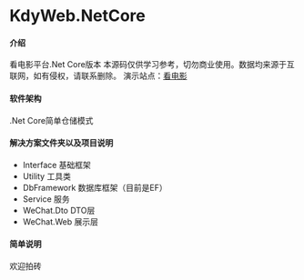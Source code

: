 # KdyWeb.NetCore

#### 介绍
看电影平台.Net Core版本
本源码仅供学习参考，切勿商业使用。数据均来源于互联网，如有侵权，请联系删除。
演示站点：[看电影](https://www.wxkdy666.com)

#### 软件架构
.Net Core简单仓储模式


#### 解决方案文件夹以及项目说明
- Interface 基础框架
- Utility 工具类
- DbFramework 数据库框架（目前是EF）
- Service 服务
- WeChat.Dto DTO层
- WeChat.Web 展示层

#### 简单说明
欢迎拍砖
